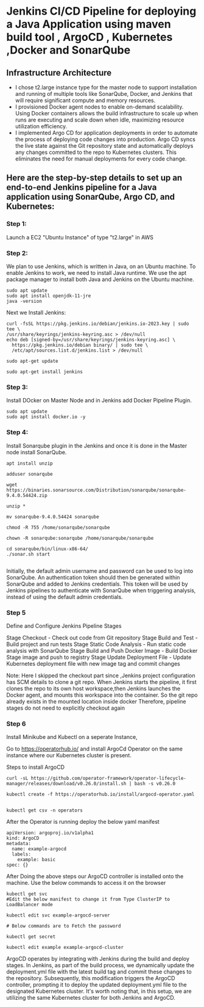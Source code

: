 # Jenkins CI/CD Pipeline for deploying a Java Application using maven build tool , ArgoCD , Kubernetes ,Docker and SonarQube

## Infrastructure Architecture 

* I chose t2.large instance type for the master node to support installation and running of multiple tools like SonarQube, Docker, and Jenkins that will require significant compute and memory resources.
* I provisioned Docker agent nodes to enable on-demand scalability. Using Docker containers allows the build infrastructure to scale up when runs are executing and scale down when idle, maximizing resource utilization efficiency.
* I implemented Argo CD for application deployments in order to automate the process of deploying code changes into production. Argo CD syncs the live state against the Git repository state and automatically deploys any changes committed to the repo to Kubernetes clusters. This eliminates the need for manual deployments for every code change.

## Here are the step-by-step details to set up an end-to-end Jenkins pipeline for a Java application using SonarQube, Argo CD, and Kubernetes:

### Step 1:

Launch a EC2 "Ubuntu Instance" of type "t2.large" in AWS

### Step 2:

We plan to use Jenkins, which is written in Java, on an Ubuntu machine. To enable Jenkins to work, we need to install Java runtime. We use the apt package manager to install both Java and Jenkins on the Ubuntu machine.

```
sudo apt update
sudo apt install openjdk-11-jre
java -version

```

Next we Install Jenkins:
```
curl -fsSL https://pkg.jenkins.io/debian/jenkins.io-2023.key | sudo tee \
/usr/share/keyrings/jenkins-keyring.asc > /dev/null
echo deb [signed-by=/usr/share/keyrings/jenkins-keyring.asc] \
  https://pkg.jenkins.io/debian binary/ | sudo tee \
  /etc/apt/sources.list.d/jenkins.list > /dev/null

sudo apt-get update

sudo apt-get install jenkins

```

### Step 3:

Install DOcker on Master Node and in Jenkins add Docker Pipeline Plugin.

```
sudo apt update
sudo apt install docker.io -y

```

### Step 4:

Install Sonarqube plugin in the Jenkins and once it is done in the Master node install SonarQube.

```
apt install unzip

adduser sonarqube

wget https://binaries.sonarsource.com/Distribution/sonarqube/sonarqube-9.4.0.54424.zip

unzip *

mv sonarqube-9.4.0.54424 sonarqube

chmod -R 755 /home/sonarqube/sonarqube

chown -R sonarqube:sonarqube /home/sonarqube/sonarqube

cd sonarqube/bin/linux-x86-64/
./sonar.sh start


```
Initially, the default admin username and password can be used to log into SonarQube. An authentication token should then be generated within SonarQube and added to Jenkins credentials. This token will be used by Jenkins pipelines to authenticate with SonarQube when triggering analysis, instead of using the default admin credentials.


### Step 5

Define and Configure Jenkins Pipeline Stages

Stage Checkout - Check out code from Git repository 
Stage Build and Test - Build project and run tests
Stage Static Code Analysis - Run static code analysis with SonarQube
Stage Build and Push Docker Image - Build Docker Stage image and push to registry
Stage Update Deployment File - Update Kubernetes deployment file with new image tag and commit changes

Note: Here I skipped the checkout part since ,Jenkins project configuration has SCM details to clone a git repo.
When Jenkins starts the pipeline, it first clones the repo to its own host workspace,then Jenkins launches the Docker agent, and mounts this workspace into the container. So the git repo already exists in the mounted location inside docker
Therefore, pipeline stages do not need to explicitly checkout again

### Step 6

Install Minikube and Kubectl on a seperate Instance,

Go to https://operatorhub.io/ and install ArgoCd Operator on the same instance where our Kubernetes cluster is present.

Steps to install ArgoCD

```
curl -sL https://github.com/operator-framework/operator-lifecycle-manager/releases/download/v0.26.0/install.sh | bash -s v0.26.0

kubectl create -f https://operatorhub.io/install/argocd-operator.yaml


kubectl get csv -n operators

```

After the Operator is running deploy the below yaml manifest 

```
apiVersion: argoproj.io/v1alpha1
kind: ArgoCD
metadata:
  name: example-argocd
  labels:
    example: basic
spec: {}

```

After Doing the above steps our ArgoCD controller is installed onto the machine. Use the below commands to access it on the browser

```
kubectl get svc
#Edit the below manifest to change it from Type ClusterIP to LoadBalancer mode

kubectl edit svc example-argocd-server

# Below commands are to Fetch the password

kubectl get secret

kubectl edit example example-argocd-cluster

```

ArgoCD operates by integrating with Jenkins during the build and deploy stages. In Jenkins, as part of the build process, we dynamically update the deployment.yml file with the latest build tag and commit these changes to the repository. Subsequently, this modification triggers the ArgoCD controller, prompting it to deploy the updated deployment.yml file to the designated Kubernetes cluster. It's worth noting that, in this setup, we are utilizing the same Kubernetes cluster for both Jenkins and ArgoCD.




